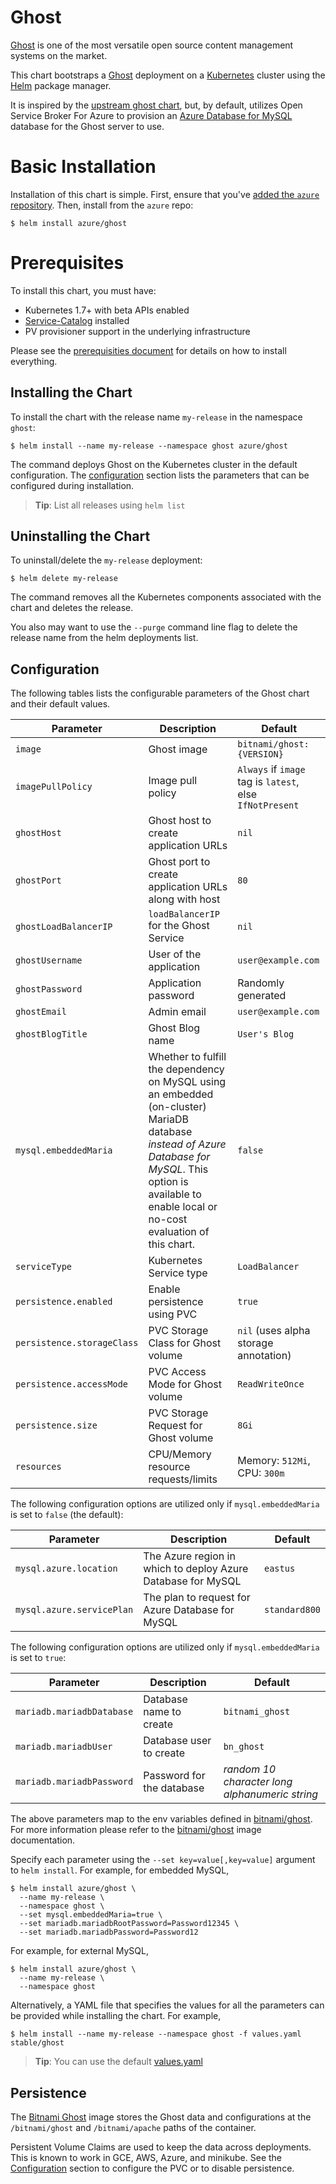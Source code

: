 # Ghost

[Ghost](https://ghost.org/) is one of the most versatile open source content management systems on the market.

This chart bootstraps a [Ghost](https://github.com/bitnami/bitnami-docker-ghost) deployment on a [Kubernetes](http://kubernetes.io) cluster using the [Helm](https://helm.sh) package manager.

It is inspired by the 
[upstream ghost chart](https://github.com/kubernetes/charts/tree/master/stable/ghost), but, by default, utilizes Open Service Broker For Azure to provision an [Azure Database for MySQL](https://azure.microsoft.com/en-us/services/mysql/) database for the Ghost server to use.

# Basic Installation

Installation of this chart is simple. First, ensure that you've [added the
`azure` repository](../README.md#installing-charts). Then, install from the `azure` repo:

```console
$ helm install azure/ghost
```

# Prerequisites

To install this chart, you must have:

- Kubernetes 1.7+ with beta APIs enabled
- [Service-Catalog](https://github.com/kubernetes-incubator/service-catalog) installed
- PV provisioner support in the underlying infrastructure

Please see the [prerequisities document](https://github.com/Azure/helm-charts/blob/master/docs/prerequisities/README.md) for details on how to install everything.

## Installing the Chart

To install the chart with the release name `my-release` in the namespace `ghost`:

```console
$ helm install --name my-release --namespace ghost azure/ghost
```

The command deploys Ghost on the Kubernetes cluster in the default 
configuration. The [configuration](#configuration) section lists the parameters that can be configured during installation.

> **Tip**: List all releases using `helm list`

## Uninstalling the Chart

To uninstall/delete the `my-release` deployment:

```console
$ helm delete my-release
```

The command removes all the Kubernetes components associated with the chart and deletes the release.

You also may want to use the `--purge` command line flag to delete the release
name from the helm deployments list.

## Configuration

The following tables lists the configurable parameters of the Ghost chart and their default values.

| Parameter                         | Description                                           | Default                                                   |
| --------------------------------- | ----------------------------------------------------- | --------------------------------------------------------- |
| `image`                           | Ghost image                                           | `bitnami/ghost:{VERSION}`                                 |
| `imagePullPolicy`                 | Image pull policy                                     | `Always` if `image` tag is `latest`, else `IfNotPresent`  |
| `ghostHost`                       | Ghost host to create application URLs                 | `nil`                                                     |
| `ghostPort`                       | Ghost port to create application URLs along with host | `80`                                                      |
| `ghostLoadBalancerIP`             | `loadBalancerIP` for the Ghost Service                | `nil`                                                     |
| `ghostUsername`                   | User of the application                               | `user@example.com`                                        |
| `ghostPassword`                   | Application password                                  | Randomly generated                                        |
| `ghostEmail`                      | Admin email                                           | `user@example.com`                                        |
| `ghostBlogTitle`                  | Ghost Blog name                                       | `User's Blog`                                             |
| `mysql.embeddedMaria`             | Whether to fulfill the dependency on MySQL using an embedded (on-cluster) MariaDB database _instead of Azure Database for MySQL_. This option is available to enable local or no-cost evaluation of this chart.                    | `false`                                                   |
| `serviceType`                     | Kubernetes Service type                               | `LoadBalancer`                                            |
| `persistence.enabled`             | Enable persistence using PVC                          | `true`                                                    |
| `persistence.storageClass`        | PVC Storage Class for Ghost volume                    | `nil` (uses alpha storage annotation)                     |
| `persistence.accessMode`          | PVC Access Mode for Ghost volume                      | `ReadWriteOnce`                                           |
| `persistence.size`                | PVC Storage Request for Ghost volume                  | `8Gi`                                                     |
| `resources`                       | CPU/Memory resource requests/limits                   | Memory: `512Mi`, CPU: `300m`                              |

The following configuration options are utilized only if `mysql.embeddedMaria` is set to `false` (the default):

| Parameter                         | Description                                           | Default                                                   |
| --------------------------------- | ----------------------------------------------------- | --------------------------------------------------------- |
| `mysql.azure.location`            | The Azure region in which to deploy Azure Database for MySQL | `eastus`                                           |
| `mysql.azure.servicePlan`         | The plan to request for Azure Database for MySQL      | `standard800`                                             |

The following configuration options are utilized only if `mysql.embeddedMaria` is set to `true`:

| Parameter                         | Description                                           | Default                                                   |
| --------------------------------- | ----------------------------------------------------- | --------------------------------------------------------- |
| `mariadb.mariadbDatabase`         | Database name to create                               | `bitnami_ghost`                                           |
| `mariadb.mariadbUser`             | Database user to create                               | `bn_ghost`                                                |
| `mariadb.mariadbPassword`         | Password for the database                             | _random 10 character long alphanumeric string_            |

The above parameters map to the env variables defined in [bitnami/ghost](http://github.com/bitnami/bitnami-docker-ghost). For more information please refer to the [bitnami/ghost](http://github.com/bitnami/bitnami-docker-ghost) image documentation.

Specify each parameter using the `--set key=value[,key=value]` argument to `helm install`. For example, for embedded MySQL,

```console
$ helm install azure/ghost \
  --name my-release \
  --namespace ghost \
  --set mysql.embeddedMaria=true \
  --set mariadb.mariadbRootPassword=Password12345 \
  --set mariadb.mariadbPassword=Password12
```

For example, for external MySQL,

```console
$ helm install azure/ghost \
  --name my-release \
  --namespace ghost
```

Alternatively, a YAML file that specifies the values for all the parameters can be provided while installing the chart. For example,

```console
$ helm install --name my-release --namespace ghost -f values.yaml stable/ghost
```

> **Tip**: You can use the default [values.yaml](values.yaml)

## Persistence

The [Bitnami Ghost](https://github.com/bitnami/bitnami-docker-ghost) image stores the Ghost data and configurations at the `/bitnami/ghost` and `/bitnami/apache` paths of the container.

Persistent Volume Claims are used to keep the data across deployments. This is known to work in GCE, AWS, Azure, and minikube.
See the [Configuration](#configuration) section to configure the PVC or to disable persistence.
